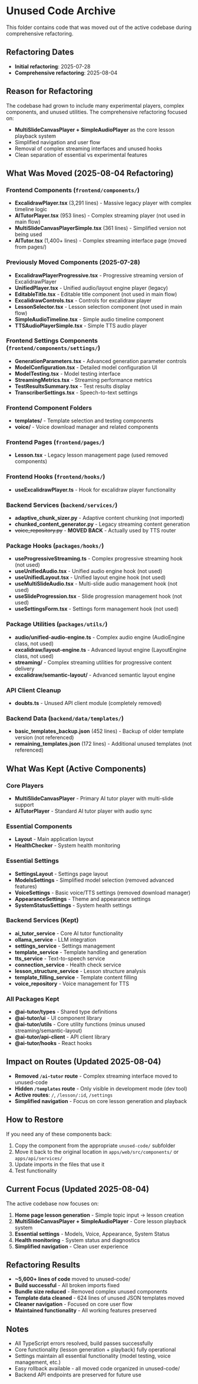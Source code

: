 # Unused Code Archive

This folder contains code that was moved out of the active codebase during comprehensive refactoring.

## Refactoring Dates
- **Initial refactoring**: 2025-07-28
- **Comprehensive refactoring**: 2025-08-04

## Reason for Refactoring
The codebase had grown to include many experimental players, complex components, and unused utilities. The comprehensive refactoring focused on:
- **MultiSlideCanvasPlayer + SimpleAudioPlayer** as the core lesson playback system
- Simplified navigation and user flow
- Removal of complex streaming interfaces and unused hooks
- Clean separation of essential vs experimental features

## What Was Moved (2025-08-04 Refactoring)

### Frontend Components (`frontend/components/`)
- **ExcalidrawPlayer.tsx** (3,291 lines) - Massive legacy player with complex timeline logic
- **AITutorPlayer.tsx** (953 lines) - Complex streaming player (not used in main flow)
- **MultiSlideCanvasPlayerSimple.tsx** (361 lines) - Simplified version not being used
- **AITutor.tsx** (1,400+ lines) - Complex streaming interface page (moved from pages/)

### Previously Moved Components (2025-07-28)
- **ExcalidrawPlayerProgressive.tsx** - Progressive streaming version of ExcalidrawPlayer
- **UnifiedPlayer.tsx** - Unified audio/layout engine player (legacy)
- **EditableTitle.tsx** - Editable title component (not used in main flow)
- **ExcalidrawControls.tsx** - Controls for excalidraw player
- **LessonSelector.tsx** - Lesson selection component (not used in main flow)
- **SimpleAudioTimeline.tsx** - Simple audio timeline component
- **TTSAudioPlayerSimple.tsx** - Simple TTS audio player

### Frontend Settings Components (`frontend/components/settings/`)
- **GenerationParameters.tsx** - Advanced generation parameter controls
- **ModelConfiguration.tsx** - Detailed model configuration UI
- **ModelTesting.tsx** - Model testing interface
- **StreamingMetrics.tsx** - Streaming performance metrics
- **TestResultsSummary.tsx** - Test results display
- **TranscriberSettings.tsx** - Speech-to-text settings

### Frontend Component Folders
- **templates/** - Template selection and testing components
- **voice/** - Voice download manager and related components

### Frontend Pages (`frontend/pages/`)
- **Lesson.tsx** - Legacy lesson management page (used removed components)

### Frontend Hooks (`frontend/hooks/`)
- **useExcalidrawPlayer.ts** - Hook for excalidraw player functionality

### Backend Services (`backend/services/`)
- **adaptive_chunk_sizer.py** - Adaptive content chunking (not imported)
- **chunked_content_generator.py** - Legacy streaming content generation
- ~~voice_repository.py~~ - **MOVED BACK** - Actually used by TTS router

### Package Hooks (`packages/hooks/`)
- **useProgressiveStreaming.ts** - Complex progressive streaming hook (not used)
- **useUnifiedAudio.tsx** - Unified audio engine hook (not used)  
- **useUnifiedLayout.tsx** - Unified layout engine hook (not used)
- **useMultiSlideAudio.tsx** - Multi-slide audio management hook (not used)
- **useSlideProgression.tsx** - Slide progression management hook (not used)
- **useSettingsForm.tsx** - Settings form management hook (not used)

### Package Utilities (`packages/utils/`)
- **audio/unified-audio-engine.ts** - Complex audio engine (AudioEngine class, not used)
- **excalidraw/layout-engine.ts** - Advanced layout engine (LayoutEngine class, not used)
- **streaming/** - Complex streaming utilities for progressive content delivery
- **excalidraw/semantic-layout/** - Advanced semantic layout engine

### API Client Cleanup
- **doubts.ts** - Unused API client module (completely removed)

### Backend Data (`backend/data/templates/`)
- **basic_templates_backup.json** (452 lines) - Backup of older template version (not referenced)
- **remaining_templates.json** (172 lines) - Additional unused templates (not referenced)

## What Was Kept (Active Components)

### Core Players
- **MultiSlideCanvasPlayer** - Primary AI tutor player with multi-slide support
- **AITutorPlayer** - Standard AI tutor player with audio sync

### Essential Components
- **Layout** - Main application layout
- **HealthChecker** - System health monitoring

### Essential Settings
- **SettingsLayout** - Settings page layout
- **ModelsSettings** - Simplified model selection (removed advanced features)
- **VoiceSettings** - Basic voice/TTS settings (removed download manager)
- **AppearanceSettings** - Theme and appearance settings
- **SystemStatusSettings** - System health settings

### Backend Services (Kept)
- **ai_tutor_service** - Core AI tutor functionality
- **ollama_service** - LLM integration
- **settings_service** - Settings management
- **template_service** - Template handling and generation
- **tts_service** - Text-to-speech service
- **connection_service** - Health check service
- **lesson_structure_service** - Lesson structure analysis
- **template_filling_service** - Template content filling
- **voice_repository** - Voice management for TTS

### All Packages Kept
- **@ai-tutor/types** - Shared type definitions
- **@ai-tutor/ui** - UI component library
- **@ai-tutor/utils** - Core utility functions (minus unused streaming/semantic-layout)
- **@ai-tutor/api-client** - API client library
- **@ai-tutor/hooks** - React hooks

## Impact on Routes (Updated 2025-08-04)
- **Removed `/ai-tutor` route** - Complex streaming interface moved to unused-code
- **Hidden `/templates` route** - Only visible in development mode (dev tool)
- **Active routes**: `/`, `/lesson/:id`, `/settings`
- **Simplified navigation** - Focus on core lesson generation and playback

## How to Restore
If you need any of these components back:

1. Copy the component from the appropriate `unused-code/` subfolder
2. Move it back to the original location in `apps/web/src/components/` or `apps/api/services/`
3. Update imports in the files that use it
4. Test functionality

## Current Focus (Updated 2025-08-04)
The active codebase now focuses on:
1. **Home page lesson generation** - Simple topic input → lesson creation
2. **MultiSlideCanvasPlayer + SimpleAudioPlayer** - Core lesson playback system
3. **Essential settings** - Models, Voice, Appearance, System Status
4. **Health monitoring** - System status and diagnostics
5. **Simplified navigation** - Clean user experience

## Refactoring Results
- **~5,600+ lines of code** moved to unused-code/
- **Build successful** - All broken imports fixed
- **Bundle size reduced** - Removed complex unused components
- **Template data cleaned** - 624 lines of unused JSON templates moved
- **Cleaner navigation** - Focused on core user flow
- **Maintained functionality** - All working features preserved

## Notes
- All TypeScript errors resolved, build passes successfully
- Core functionality (lesson generation + playback) fully operational
- Settings maintain all essential functionality (model testing, voice management, etc.)
- Easy rollback available - all moved code organized in unused-code/
- Backend API endpoints are preserved for future use